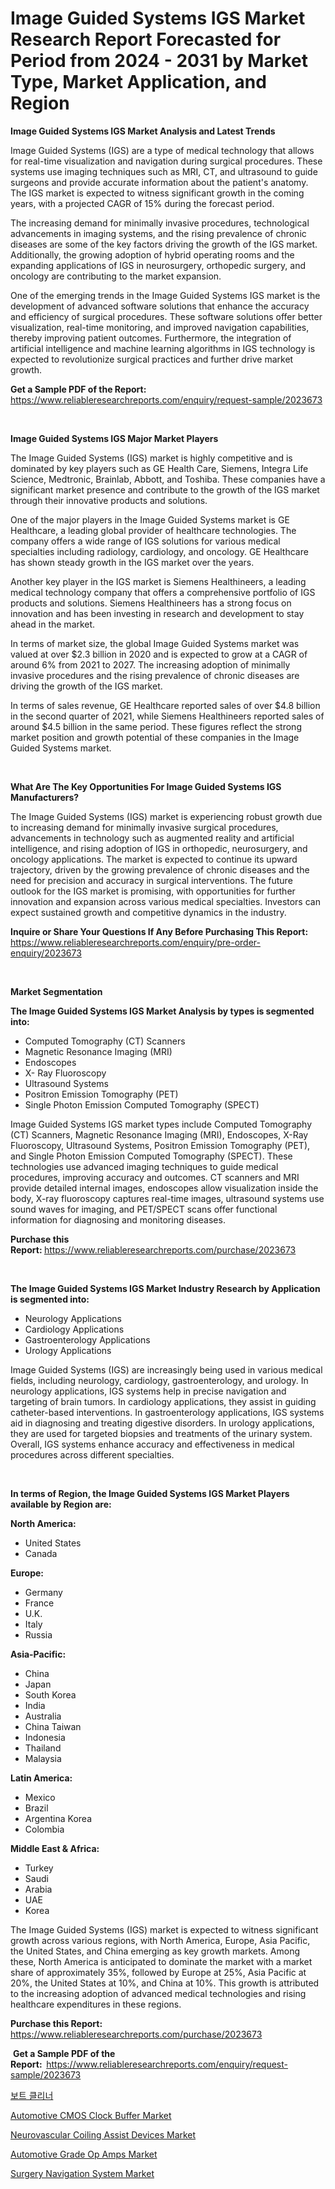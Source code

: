 <p><h1>Image Guided Systems IGS Market Research Report Forecasted for Period from 2024 -  2031 by Market Type, Market Application, and Region</h1></p><p><strong>Image Guided Systems IGS Market Analysis and Latest Trends</strong></p>
<p><p>Image Guided Systems (IGS) are a type of medical technology that allows for real-time visualization and navigation during surgical procedures. These systems use imaging techniques such as MRI, CT, and ultrasound to guide surgeons and provide accurate information about the patient's anatomy. The IGS market is expected to witness significant growth in the coming years, with a projected CAGR of 15% during the forecast period.</p><p>The increasing demand for minimally invasive procedures, technological advancements in imaging systems, and the rising prevalence of chronic diseases are some of the key factors driving the growth of the IGS market. Additionally, the growing adoption of hybrid operating rooms and the expanding applications of IGS in neurosurgery, orthopedic surgery, and oncology are contributing to the market expansion.</p><p>One of the emerging trends in the Image Guided Systems IGS market is the development of advanced software solutions that enhance the accuracy and efficiency of surgical procedures. These software solutions offer better visualization, real-time monitoring, and improved navigation capabilities, thereby improving patient outcomes. Furthermore, the integration of artificial intelligence and machine learning algorithms in IGS technology is expected to revolutionize surgical practices and further drive market growth.</p></p>
<p><strong>Get a Sample PDF of the Report:&nbsp;</strong> <a href="https://www.reliableresearchreports.com/enquiry/request-sample/2023673">https://www.reliableresearchreports.com/enquiry/request-sample/2023673</a></p>
<p>&nbsp;</p>
<p><strong>Image Guided Systems IGS Major Market Players</strong></p>
<p><p>The Image Guided Systems (IGS) market is highly competitive and is dominated by key players such as GE Health Care, Siemens, Integra Life Science, Medtronic, Brainlab, Abbott, and Toshiba. These companies have a significant market presence and contribute to the growth of the IGS market through their innovative products and solutions.</p><p>One of the major players in the Image Guided Systems market is GE Healthcare, a leading global provider of healthcare technologies. The company offers a wide range of IGS solutions for various medical specialties including radiology, cardiology, and oncology. GE Healthcare has shown steady growth in the IGS market over the years.</p><p>Another key player in the IGS market is Siemens Healthineers, a leading medical technology company that offers a comprehensive portfolio of IGS products and solutions. Siemens Healthineers has a strong focus on innovation and has been investing in research and development to stay ahead in the market.</p><p>In terms of market size, the global Image Guided Systems market was valued at over $2.3 billion in 2020 and is expected to grow at a CAGR of around 6% from 2021 to 2027. The increasing adoption of minimally invasive procedures and the rising prevalence of chronic diseases are driving the growth of the IGS market.</p><p>In terms of sales revenue, GE Healthcare reported sales of over $4.8 billion in the second quarter of 2021, while Siemens Healthineers reported sales of around $4.5 billion in the same period. These figures reflect the strong market position and growth potential of these companies in the Image Guided Systems market.</p></p>
<p>&nbsp;</p>
<p><strong>What Are The Key Opportunities For Image Guided Systems IGS Manufacturers?</strong></p>
<p><p>The Image Guided Systems (IGS) market is experiencing robust growth due to increasing demand for minimally invasive surgical procedures, advancements in technology such as augmented reality and artificial intelligence, and rising adoption of IGS in orthopedic, neurosurgery, and oncology applications. The market is expected to continue its upward trajectory, driven by the growing prevalence of chronic diseases and the need for precision and accuracy in surgical interventions. The future outlook for the IGS market is promising, with opportunities for further innovation and expansion across various medical specialties. Investors can expect sustained growth and competitive dynamics in the industry.</p></p>
<p><strong>Inquire or Share Your Questions If Any Before Purchasing This Report:</strong> <a href="https://www.reliableresearchreports.com/enquiry/pre-order-enquiry/2023673">https://www.reliableresearchreports.com/enquiry/pre-order-enquiry/2023673</a></p>
<p>&nbsp;</p>
<p><strong>Market Segmentation</strong></p>
<p><strong>The Image Guided Systems IGS Market Analysis by types is segmented into:</strong></p>
<p><ul><li>Computed Tomography (CT) Scanners</li><li>Magnetic Resonance Imaging (MRI)</li><li>Endoscopes</li><li>X- Ray Fluoroscopy</li><li>Ultrasound Systems</li><li>Positron Emission Tomography (PET)</li><li>Single Photon Emission Computed Tomography (SPECT)</li></ul></p>
<p><p>Image Guided Systems IGS market types include Computed Tomography (CT) Scanners, Magnetic Resonance Imaging (MRI), Endoscopes, X-Ray Fluoroscopy, Ultrasound Systems, Positron Emission Tomography (PET), and Single Photon Emission Computed Tomography (SPECT). These technologies use advanced imaging techniques to guide medical procedures, improving accuracy and outcomes. CT scanners and MRI provide detailed internal images, endoscopes allow visualization inside the body, X-ray fluoroscopy captures real-time images, ultrasound systems use sound waves for imaging, and PET/SPECT scans offer functional information for diagnosing and monitoring diseases.</p></p>
<p><strong>Purchase this Report:&nbsp;</strong><a href="https://www.reliableresearchreports.com/purchase/2023673">https://www.reliableresearchreports.com/purchase/2023673</a></p>
<p>&nbsp;</p>
<p><strong>The Image Guided Systems IGS Market Industry Research by Application is segmented into:</strong></p>
<p><ul><li>Neurology Applications</li><li>Cardiology Applications</li><li>Gastroenterology Applications</li><li>Urology Applications</li></ul></p>
<p><p>Image Guided Systems (IGS) are increasingly being used in various medical fields, including neurology, cardiology, gastroenterology, and urology. In neurology applications, IGS systems help in precise navigation and targeting of brain tumors. In cardiology applications, they assist in guiding catheter-based interventions. In gastroenterology applications, IGS systems aid in diagnosing and treating digestive disorders. In urology applications, they are used for targeted biopsies and treatments of the urinary system. Overall, IGS systems enhance accuracy and effectiveness in medical procedures across different specialties.</p></p>
<p>&nbsp;</p>
<p><strong>In terms of Region, the Image Guided Systems IGS Market Players available by Region are:</strong></p>
<p>
    <p> <strong> North America: </strong>
        <ul>
            <li>United States</li>
            <li>Canada</li>
        </ul>
        </p> 
    <p> <strong> Europe: </strong>
        <ul>
            <li>Germany</li>
            <li>France</li>
            <li>U.K.</li>
            <li>Italy</li>
            <li>Russia</li>
        </ul>
        </p> 
    <p> <strong> Asia-Pacific: </strong>
        <ul>
            <li>China</li>
            <li>Japan</li>
            <li>South Korea</li>
            <li>India</li>
            <li>Australia</li>
            <li>China Taiwan</li>
            <li>Indonesia</li>
            <li>Thailand</li>
            <li>Malaysia</li>
        </ul>
        </p> 
    <p> <strong> Latin America: </strong>
        <ul>
            <li>Mexico</li>
            <li>Brazil</li>
            <li>Argentina Korea</li>
            <li>Colombia</li>
        </ul>
        </p> 
    <p> <strong> Middle East & Africa: </strong>
        <ul>
            <li>Turkey</li>
            <li>Saudi</li>
            <li>Arabia</li>
            <li>UAE</li>
            <li>Korea</li>
        </ul>
    </p>
    </p>
<p><p>The Image Guided Systems (IGS) market is expected to witness significant growth across various regions, with North America, Europe, Asia Pacific, the United States, and China emerging as key growth markets. Among these, North America is anticipated to dominate the market with a market share of approximately 35%, followed by Europe at 25%, Asia Pacific at 20%, the United States at 10%, and China at 10%. This growth is attributed to the increasing adoption of advanced medical technologies and rising healthcare expenditures in these regions.</p></p>
<p><strong>Purchase this Report: </strong><a href="https://www.reliableresearchreports.com/purchase/2023673">https://www.reliableresearchreports.com/purchase/2023673</a></p>
<p>&nbsp;<strong>Get a Sample PDF of the Report:&nbsp;&nbsp;</strong><a href="https://www.reliableresearchreports.com/enquiry/request-sample/2023673">https://www.reliableresearchreports.com/enquiry/request-sample/2023673</a></p>
<p><strong></strong></p>
<p><p><a href="https://medium.com/@bentleemidoriestelle7o/2024%EB%85%84%EB%B6%80%ED%84%B0-2031%EB%85%84%EA%B9%8C%EC%A7%80-%EA%B8%B0%EA%B0%84%EC%9D%84-%EB%8C%80%EC%83%81%EC%9C%BC%EB%A1%9C-%ED%95%9C-%EB%B3%B4%ED%8A%B8-%EC%B2%AD%EC%86%8C%EC%A0%9C-%EC%8B%9C%EC%9E%A5-%EB%B6%84%EC%84%9D-%EB%B0%8F-%EA%B7%9C%EB%AA%A8-%EC%98%88%EC%B8%A1-2be22f13b9b0">보트 클리너</a></p><p><a href="https://zircon-bluebell-299.notion.site/Automotive-CMOS-Clock-Buffer-Market-Research-Report-Unlocks-Analysis-on-the-Market-Financial-Status--1ef27f96067545edb0b3add773598438">Automotive CMOS Clock Buffer Market</a></p><p><a href="https://github.com/bmorecock/Market-Research-Report-List-2/blob/main/neurovascular-coiling-assist-devices-market.md">Neurovascular Coiling Assist Devices Market</a></p><p><a href="https://fearless-okapi-6c8.notion.site/Automotive-Grade-Op-Amps-Market-Share-Market-New-Trends-Analysis-Report-By-Type-By-Application-B-76bf39d8afeb4854aa97641f9c283563">Automotive Grade Op Amps Market</a></p><p><a href="https://github.com/jsmusil/Market-Research-Report-List-2/blob/main/surgery-navigation-system-market.md">Surgery Navigation System Market</a></p></p>